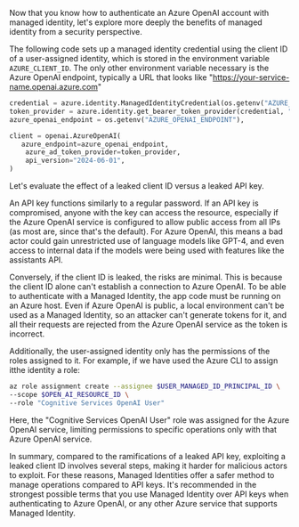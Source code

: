 Now that you know how to authenticate an Azure OpenAI account with managed identity, let's explore more deeply the benefits of managed identity from a security perspective.

The following code sets up a managed identity credential using the client ID of a user-assigned identity, which is stored in the environment variable `AZURE_CLIENT_ID`. The only other environment variable necessary is the Azure OpenAI endpoint, typically a URL that looks like "https://your-service-name.openai.azure.com"

```python
credential = azure.identity.ManagedIdentityCredential(os.getenv("AZURE_CLIENT_ID"))
token_provider = azure.identity.get_bearer_token_provider(credential, "https://cognitiveservices.azure.com/.default")
azure_openai_endpoint = os.getenv("AZURE_OPENAI_ENDPOINT"),

client = openai.AzureOpenAI(   
   azure_endpoint=azure_openai_endpoint,
    azure_ad_token_provider=token_provider,
    api_version="2024-06-01",
)
```

Let's evaluate the effect of a leaked client ID versus a leaked API key.

An API key functions similarly to a regular password. If an API key is compromised, anyone with the key can access the resource, especially if the Azure OpenAI service is configured to allow public access from all IPs (as most are, since that's the default). For Azure OpenAI, this means a bad actor could gain unrestricted use of language models like GPT-4, and even access to internal data if the models were being used with features like the assistants API.

Conversely, if the client ID is leaked, the risks are minimal. This is because the client ID alone can't establish a connection to Azure OpenAI. To be able to authenticate with a Managed Identity, the app code must be running on an Azure host. Even if Azure OpenAI is public, a local environment can't be used as a Managed Identity, so an attacker can't generate tokens for it, and all their requests are rejected from the Azure OpenAI service as the token is incorrect.

Additionally, the user-assigned identity only has the permissions of the roles assigned to it. For example, if we have used the Azure CLI to assign itthe identity a role:

```sh
az role assignment create --assignee $USER_MANAGED_ID_PRINCIPAL_ID \
--scope $OPEN_AI_RESOURCE_ID \
--role "Cognitive Services OpenAI User"
```

Here, the "Cognitive Services OpenAI User" role was assigned for the Azure OpenAI service, limiting permissions to specific operations only with that Azure OpenAI service.

In summary, compared to the ramifications of a leaked API key, exploiting a leaked client ID involves several steps, making it harder for malicious actors to exploit. For these reasons, Managed Identities offer a safer method to manage operations compared to API keys. It's recommended in the strongest possible terms that you use Managed Identity over API keys when authenticating to Azure OpenAI, or any other Azure service that supports Managed Identity.
